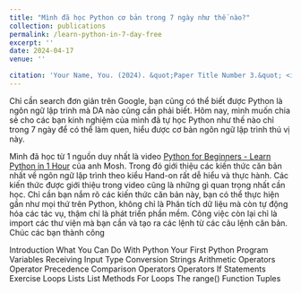 ```yaml
---
title: "Mình đã học Python cơ bản trong 7 ngày như thế nào?"
collection: publications
permalink: /learn-python-in-7-day-free
excerpt: ''
date: 2024-04-17
venue: ''

citation: 'Your Name, You. (2024). &quot;Paper Title Number 3.&quot; <i>GitHub Journal of Bugs</i>. 1(3).'
---
```


Chỉ cần search đơn giản trên Google, bạn cũng có thể biết được Python là ngôn ngữ lập trình mà DA nào cũng cần phải biết. Hôm nay, mình muốn chia sẻ cho các bạn kinh nghiệm của mình đã tự học Python như thế nào chỉ trong 7 ngày để có thể làm quen, hiểu được cơ bản ngôn ngữ lập trình thú vị này.

Mình đã học từ 1 nguồn duy nhất là video [Python for Beginners - Learn Python in 1 Hour](https://www.youtube.com/watch?v=kqtD5dpn9C8) của anh Mosh.
Trong đó giới thiệu các kiến thức căn bản nhất về ngôn ngữ lập trình theo kiểu Hand-on rất dễ hiểu và thực hành.
Các kiến thức được giới thiệu trong video cũng là những gì quan trọng nhất cần học. Chỉ cần bạn nắm rõ các kiến thức căn bản này, bạn có thể thực hiện gần như mọi thứ trên Python, không chỉ là Phân tích dữ liệu mà còn tự động hóa các tác vụ, thậm chí là phát triển phần mềm. Công việc còn lại chỉ là import các thư viện mà bạn cần và tạo ra các lệnh từ các câu lệnh căn bản. Chúc các bạn thành công

Introduction 
What You Can Do With Python 
Your First Python Program 
Variables
Receiving Input
Type Conversion
Strings
Arithmetic Operators 
Operator Precedence 
Comparison Operators 
Operators
If Statements
Exercise
Loops
Lists
List Methods
For Loops
The range() Function 
Tuples




